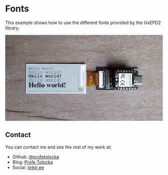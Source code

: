 
# Fonts

This example shows how to use the different fonts provided by the GxEPD2 library.

![alt text](../../Images/Fonts.jpg)

## Contact

You can contact me and see the rest of my work at:

- Github: [@profetolocka](https://github.com/profetolocka)
- Blog: [Profe Tolocka](https://www.profetolocka.com.ar)
- Social: [linktr.ee](https://linktr.ee/profetolocka)
